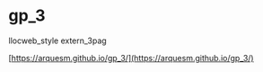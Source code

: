# gp_3
llocweb_style extern_3pag

[https://arquesm.github.io/gp_3/](https://arquesm.github.io/gp_3/)
